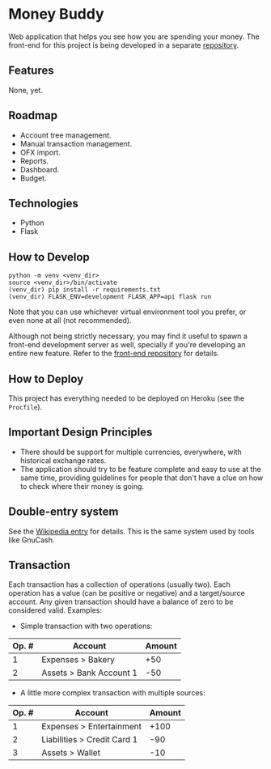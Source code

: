 # Money Buddy

Web application that helps you see how you are spending your money. The front-end for this project is being developed in a separate [repository](https://github.com/samuelgrigolato/moneybuddy-front).

## Features

None, yet.

## Roadmap

* Account tree management.
* Manual transaction management.
* OFX import.
* Reports.
* Dashboard.
* Budget.

## Technologies

- Python
- Flask

## How to Develop

```
python -m venv <venv_dir>
source <venv_dir>/bin/activate
(venv_dir) pip install -r requirements.txt
(venv_dir) FLASK_ENV=development FLASK_APP=api flask run
```

Note that you can use whichever virtual environment tool you prefer, or even none at all (not recommended).

Although not being strictly necessary, you may find it useful to spawn a front-end development server as well, specially if you're developing an entire new feature. Refer to the [front-end repository](https://github.com/samuelgrigolato/moneybuddy-front) for details.

## How to Deploy

This project has everything needed to be deployed on Heroku (see the `Procfile`).

## Important Design Principles

* There should be support for multiple currencies, everywhere, with historical exchange rates.
* The application should try to be feature complete and easy to use at the same time, providing guidelines for people that don't have a clue on how to check where their money is going.

## Double-entry system

See the [Wikipedia entry](https://en.wikipedia.org/wiki/Double-entry_bookkeeping_system) for details. This is the same system used by tools like GnuCash.

## Transaction

Each transaction has a collection of operations (usually two). Each operation has a value (can be positive or negative) and a target/source account. Any given transaction should have a balance of zero to be considered valid. Examples:

* Simple transaction with two operations:

|Op. #|Account|Amount|
|---|---|---|
|1|Expenses > Bakery|+50|
|2|Assets > Bank Account 1|-50|

* A little more complex transaction with multiple sources:

|Op. #|Account|Amount|
|---|---|---|
|1|Expenses > Entertainment|+100|
|2|Liabilities > Credit Card 1|-90|
|3|Assets > Wallet|-10|
